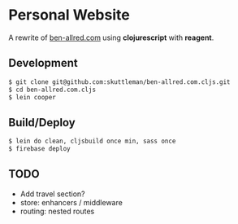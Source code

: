 # Personal Website

A rewrite of [ben-allred.com](https://www.ben-allred.com) using **clojurescript** with **reagent**.

## Development

```bash
$ git clone git@github.com:skuttleman/ben-allred.com.cljs.git
$ cd ben-allred.com.cljs
$ lein cooper
```

## Build/Deploy

```bash
$ lein do clean, cljsbuild once min, sass once
$ firebase deploy
```

## TODO
- Add travel section?
- store: enhancers / middleware
- routing: nested routes
